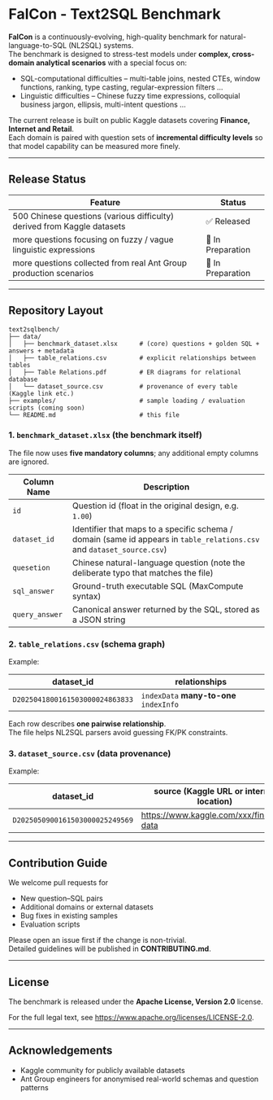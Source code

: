 # FalCon - Text2SQL Benchmark

**FalCon** is a continuously-evolving, high-quality benchmark for natural-language-to-SQL (NL2SQL) systems.  
The benchmark is designed to stress-test models under **complex, cross-domain analytical scenarios** with a special focus on:

* SQL-computational difficulties – multi-table joins, nested CTEs, window functions, ranking, type casting, regular-expression filters …  
* Linguistic difficulties – Chinese fuzzy time expressions, colloquial business jargon, ellipsis, multi-intent questions …

The current release is built on public Kaggle datasets covering **Finance, Internet and Retail**.  
Each domain is paired with question sets of **incremental difficulty levels** so that model capability can be measured more finely.

---

## Release Status

| Feature                                                                     | Status            |
|-----------------------------------------------------------------------------|-------------------|
| 500 Chinese questions (various difficulty) derived from Kaggle datasets     | ✅ Released        |
| more questions focusing on fuzzy / vague linguistic expressions               | 🔄 In Preparation |
| more questions collected from real Ant Group production scenarios             | 🔄 In Preparation |

---

## Repository Layout

```
text2sqlbench/
├── data/
│   ├── benchmark_dataset.xlsx      # (core) questions + golden SQL + answers + metadata
│   ├── table_relations.csv         # explicit relationships between tables
│   ├── Table Relations.pdf         # ER diagrams for relational database   
│   └── dataset_source.csv          # provenance of every table (Kaggle link etc.)
├── examples/                       # sample loading / evaluation scripts (coming soon)
└── README.md                       # this file
```

### 1. `benchmark_dataset.xlsx`  (the benchmark itself)

The file now uses **five mandatory columns**; any additional empty columns are ignored.

| Column Name        | Description                                                                               |
|--------------------|-------------------------------------------------------------------------------------------|
| `id`               | Question id (float in the original design, e.g. `1.00`)                                   |
| `dataset_id`       | Identifier that maps to a specific schema / domain (same id appears in `table_relations.csv` and `dataset_source.csv`) |
| `quesetion`        | Chinese natural-language question (note the deliberate typo that matches the file)        |
| `sql_answer`       | Ground-truth executable SQL (MaxCompute syntax)                                           |
| `query_answer`     | Canonical answer returned by the SQL, stored as a JSON string                             |


### 2. `table_relations.csv`  (schema graph)

Example:

| dataset_id                              | relationships                                  |
|--------------------------------------|------------------------------------------------|
| `D2025041800161503000024863833`      | `indexData` **many-to-one** `indexInfo`        |

Each row describes **one pairwise relationship**.  
The file helps NL2SQL parsers avoid guessing FK/PK constraints.

### 3. `dataset_source.csv`  (data provenance)

Example:

| dataset_id                              | source (Kaggle URL or internal location) |
|--------------------------------------|-------------------------------------------|
| `D2025050900161503000025249569`      | https://www.kaggle.com/xxx/finance-data  |


---

## Contribution Guide

We welcome pull requests for

* New question–SQL pairs
* Additional domains or external datasets
* Bug fixes in existing samples
* Evaluation scripts

Please open an issue first if the change is non-trivial.  
Detailed guidelines will be published in **CONTRIBUTING.md**.

---

## License

The benchmark is released under the **Apache License, Version 2.0** license.

For the full legal text, see <https://www.apache.org/licenses/LICENSE-2.0>.

---

## Acknowledgements

* Kaggle community for publicly available datasets  
* Ant Group engineers for anonymised real-world schemas and question patterns